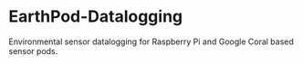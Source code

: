 # EarthPod-Datalogging
Environmental sensor datalogging for Raspberry Pi and Google Coral based sensor pods.
